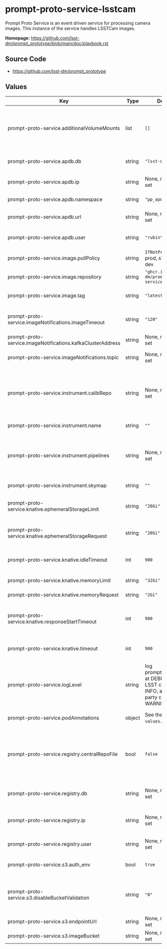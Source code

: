 # prompt-proto-service-lsstcam

Prompt Proto Service is an event driven service for processing camera images. This instance of the service handles LSSTCam images.

**Homepage:** <https://github.com/lsst-dm/prompt_prototype/blob/main/doc/playbook.rst>

## Source Code

* <https://github.com/lsst-dm/prompt_prototype>

## Values

| Key | Type | Default | Description |
|-----|------|---------|-------------|
| prompt-proto-service.additionalVolumeMounts | list | `[]` | Kubernetes YAML configs for extra container volume(s). Any volumes required by other config options are automatically handled by the Helm chart. |
| prompt-proto-service.apdb.db | string | `"lsst-devl"` | PostgreSQL database name for the APDB (deprecated for apdb.url) |
| prompt-proto-service.apdb.ip | string | None, must be set | IP address or hostname and port of the APDB (deprecated for apdb.url) |
| prompt-proto-service.apdb.namespace | string | `"pp_apdb"` | Database namespace for the APDB |
| prompt-proto-service.apdb.url | string | None, must be set | URL to the APDB, in any form recognized by SQLAlchemy |
| prompt-proto-service.apdb.user | string | `"rubin"` | Database user for the APDB (deprecated for apdb.url) |
| prompt-proto-service.image.pullPolicy | string | `IfNotPresent` in prod, `Always` in dev | Pull policy for the PP image |
| prompt-proto-service.image.repository | string | `"ghcr.io/lsst-dm/prompt-proto-service"` | Image to use in the PP deployment |
| prompt-proto-service.image.tag | string | `"latest"` | Overrides the image tag whose default is the chart appVersion. |
| prompt-proto-service.imageNotifications.imageTimeout | string | `"120"` | Timeout to wait after expected script completion for raw image arrival (seconds). |
| prompt-proto-service.imageNotifications.kafkaClusterAddress | string | None, must be set | Hostname and port of the Kafka provider |
| prompt-proto-service.imageNotifications.topic | string | None, must be set | Topic where raw image arrival notifications appear |
| prompt-proto-service.instrument.calibRepo | string | None, must be set | URI to the shared repo used for calibrations, templates, and pipeline outputs. If `registry.centralRepoFile` is set, this URI points to a local redirect instead of the central repo itself. |
| prompt-proto-service.instrument.name | string | `""` | The "short" name of the instrument |
| prompt-proto-service.instrument.pipelines | string | None, must be set | Machine-readable string describing which pipeline(s) should be run for which visits. Notation is complex and still in flux; see [the source code](https://github.com/lsst-dm/prompt_prototype/blob/main/python/activator/config.py) for examples. |
| prompt-proto-service.instrument.skymap | string | `""` | Skymap to use with the instrument |
| prompt-proto-service.knative.ephemeralStorageLimit | string | `"20Gi"` | The maximum storage space allowed for each container (mostly local Butler). |
| prompt-proto-service.knative.ephemeralStorageRequest | string | `"20Gi"` | The storage space reserved for each container (mostly local Butler). |
| prompt-proto-service.knative.idleTimeout | int | `900` | Maximum time that a container can send nothing to the fanout service (seconds). |
| prompt-proto-service.knative.memoryLimit | string | `"32Gi"` | The memory limit for the activator. |
| prompt-proto-service.knative.memoryRequest | string | `"2Gi"` | The memory requested for the activator. |
| prompt-proto-service.knative.responseStartTimeout | int | `900` | Maximum time that a container can send nothing to the fanout service after initial submission (seconds). |
| prompt-proto-service.knative.timeout | int | `900` | Maximum time that a container can respond to a next_visit request (seconds). |
| prompt-proto-service.logLevel | string | log prompt_prototype at DEBUG, other LSST code at INFO, and third-party code at WARNING. | Requested logging levels in the format of [Middleware's \-\-log-level argument](https://pipelines.lsst.io/v/daily/modules/lsst.daf.butler/scripts/butler.html#cmdoption-butler-log-level). |
| prompt-proto-service.podAnnotations | object | See the `values.yaml` file. | Annotations for the prompt-proto-service pod |
| prompt-proto-service.registry.centralRepoFile | bool | `false` | If set, this application's Vault secret must contain a `central_repo_file` key containing a remote Butler configuration, and `instrument.calibRepo` is the local path where this file is mounted. |
| prompt-proto-service.registry.db | string | None, must be set | PostgreSQL database name for the Butler registry database (deprecated) |
| prompt-proto-service.registry.ip | string | None, must be set | IP address or hostname and port of the Butler registry database (deprecated) |
| prompt-proto-service.registry.user | string | None, must be set | Database user for the Butler registry database (deprecated) |
| prompt-proto-service.s3.auth_env | bool | `true` | If set, get S3 credentials from this application's Vault secret. |
| prompt-proto-service.s3.disableBucketValidation | string | `"0"` | Set this to disable validation of S3 bucket names, allowing Ceph multi-tenant colon-separated names to be used. |
| prompt-proto-service.s3.endpointUrl | string | None, must be set | S3 endpoint containing `imageBucket` |
| prompt-proto-service.s3.imageBucket | string | None, must be set | Bucket containing the incoming raw images |
